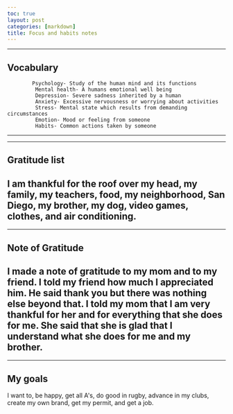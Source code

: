 ```yaml
---
toc: true
layout: post
categories: [markdown]
title: Focus and habits notes
---
```


---
## Vocabulary
            Psychology- Study of the human mind and its functions
             Mental health- A humans emotional well being
             Depression- Severe sadness inherited by a human
             Anxiety- Excessive nervousness or worrying about activities 
             Stress- Mental state which results from demanding circumstances
             Emotion- Mood or feeling from someone
             Habits- Common actions taken by someone
             
---

---
## Gratitude list
 I am thankful for the roof over my head, my family, my teachers, food, my neighborhood, San Diego, my brother, my dog, video games, clothes, and air conditioning.
---

---
## Note of Gratitude
I made a note of gratitude to my mom and to my friend. I told my friend how much I appreciated him. He said thank you but there was nothing else beyond that. I told my mom that I am very thankful for her and for everything that she does for me. She said that she is glad that I understand what she does for me and my brother. 
---

---
## My goals
 I want to, be happy, get all A's, do good in rugby, advance in my clubs, create my own brand, get my permit, and get a job.